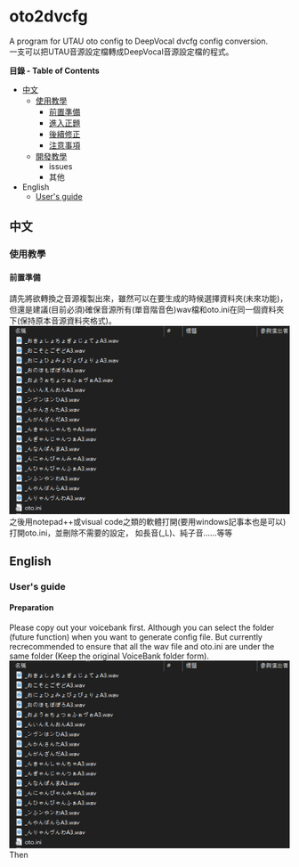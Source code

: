 # oto2dvcfg
 A program for UTAU oto config to DeepVocal dvcfg config conversion.  
一支可以把UTAU音源設定檔轉成DeepVocal音源設定檔的程式。

**目錄 - Table of Contents**
* [中文](#中文)
  * [使用教學](#使用教學)
    * [前置準備](#前置準備)
    * [進入正題]()
    * [後續修正]()
    * [注意事項]()
   * [開發教學]()
     * issues
     * 其他
* English
  * [User's guide](#User's-guide)
## 中文
### 使用教學
#### 前置準備
請先將欲轉換之音源複製出來，雖然可以在要生成的時候選擇資料夾(未來功能)，但還是建議(目前必須)確保音源所有(單音階音色)wav檔和oto.ini在同一個資料夾下(保持原本音源資料夾格式)。  
![image](https://github.com/justln1113/oto2dvcfg/blob/master/Resource/wav_and_oto_in_same_dir.png)  
之後用notepad++或visual code之類的軟體打開(要用windows記事本也是可以)打開oto.ini，並刪除不需要的設定，
如長音(_L)、純子音......等等



## English
### User's guide
#### Preparation
Please copy out your voicebank first. 
Although you can select the folder (future function) when you want to generate config file. 
But currently recrecommended to ensure that all the wav file and oto.ini are under the same folder
(Keep the original VoiceBank folder form).  
![image](https://github.com/justln1113/oto2dvcfg/blob/master/Resource/wav_and_oto_in_same_dir.png)  
Then
